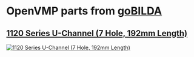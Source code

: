 # OpenVMP parts from [goBILDA](https://www.gobilda.com/)
## [1120 Series U-Channel (7 Hole, 192mm Length)](https://www.gobilda.com/1120-series-u-channel-7-hole-192mm-length/)

[<img alt='1120 Series U-Channel (7 Hole, 192mm Length)' src='../../../generated_files/parts/gobilda/structure-u-channel-7.svg'/>](../../../generated_files/parts/gobilda/structure-u-channel-7.stl)

